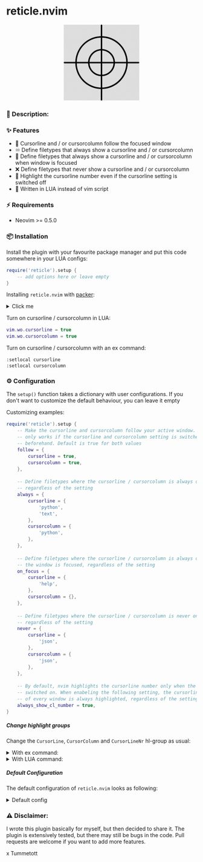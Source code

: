 # reticle.nvim

<div style="text-align: center;">
<img src="./reticle.png" alt="reticle" width="200" height="200" />
</div>

### :pencil: Description:


### ✨ Features

- 🚶 Cursorline and / or cursorcolumn follow the focused window
- ♾️  Define filetypes that always show a cursorline and / or cursorcolumn
- 👀 Define filetypes that always show a cursorline and / or cursorcolumn when window is
  focused
- ❌ Define filetypes that never show a cursorline and / or cursorcolumn
- 🔦 Highlight the cursorline number even if the cursorline setting is switched off
- 💨 Written in LUA instead of vim script 


### ⚡️ Requirements

- Neovim >= 0.5.0


### 📦 Installation

Install the plugin with your favourite package manager and put this code
somewhere in your LUA configs:

```lua
require('reticle').setup {
    -- add options here or leave empty
}
```

Installing `reticle.nvim` with [packer](https://github.com/wbthomason/packer.nvim):

<details><summary>Click me</summary>

```lua
use {
    'Tummetott/reticle.nvim',
    config = function()
        require('reticle').setup {
            -- add options here or leave empty
        }
    end
}
```

</details>

Turn on cursorline / cursorcolumn in LUA:
```lua
vim.wo.cursorline = true
vim.wo.cursorcolumn = true
```

Turn on cursorline / cursorcolumn with an ex command:
```
:setlocal cursorline
:setlocal cursorcolumn
```


### ⚙️  Configuration

The `setup()` function takes a dictionary with user configurations. If you don't
want to customize the default behaviour, you can leave it empty

Customizing examples:

```lua
require('reticle').setup {
    -- Make the cursorline and cursorcolumn follow your active window. This
    -- only works if the cursorline and cursorcolumn setting is switched on
    -- beforehand. Default is true for both values
    follow = {
        cursorline = true,
        cursorcolumn = true,
    },

    -- Define filetypes where the cursorline / cursorcolumn is always on,
    -- regardless of the setting
    always = {
        cursorline = {
            'python',
            'text',
        },
        cursorcolumn = {
            'python',
        },
    },

    -- Define filetypes where the cursorline / cursorcolumn is always on when
    -- the window is focused, regardless of the setting
    on_focus = {
        cursorline = {
            'help',
        },
        cursorcolumn = {},
    },

    -- Define filetypes where the cursorline / cursorcolumn is never on,
    -- regardless of the setting
    never = {
        cursorline = {
            'json',
        },
        cursorcolumn = {
            'json',
        },
    },

    -- By default, nvim highlights the cursorline number only when the cursorline setting is
    -- switched on. When enabeling the following setting, the cursorline number
    -- of every window is always highlighted, regardless of the setting
    always_show_cl_number = true,
}
```

##### Change highlight groups

Change the `CursorLine`, `CursorColumn` and `CursorLineNr` hl-group as usual:

<details><summary>With ex command:</summary>

```
-- Set color explicitly by defining a RGB value
:highlight CursorLine guibg=#FF0000

-- Link to other hl-group
:highlight! link CursorLine Visual
```

</details>

<details><summary>With LUA command:</summary>

```lua
-- Set color explicitly by defining a RGB value
vim.api.nvim_set_hl(0, 'CursorLineNr', { fg = '#FF0000', bg = '#00FF00' })

-- Link to other hl-group
vim.api.nvim_set_hl(0, 'CursorLineNr', { link = 'Error' })
```

</details>

##### Default Configuration
The default configuration of `reticle.nvim` looks as following:

<details><summary>Default config</summary>

```lua
{
    follow = {
        cursorline = true,
        cursorcolumn = true,
    },
    always = {
        cursorline = {},
        cursorcolumn = {},
    },
    on_focus = {
        cursorline = {},
        cursorcolumn = {},
    },
    never = {
        cursorline = {},
        cursorcolumn = {},
    },
    always_show_cl_number = false,
}
```

</details>

### ⚠️  Disclaimer:

I wrote this plugin basically for myself, but then decided to share it. The
plugin is extensively tested, but there may still be bugs in the code. Pull
requests are welcome if you want to add more features.

x Tummetott
